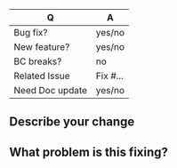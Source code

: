 | Q                 | A
| ----------------- | ----------
| Bug fix?          | yes/no
| New feature?      | yes/no    <!-- please update the /CHANGELOG.md file -->
| BC breaks?        | no
| Related Issue     | Fix #...  <!-- will close issue automatically, if any -->
| Need Doc update   | yes/no


## Describe your change

<!-- 
    Please describe your change, add as much detail as 
    necessary to understand your code.
-->

## What problem is this fixing?

<!-- 
    Please include everything needed to understand the problem, 
    its context and consequences, and, if possible, how to recreate it.
-->
